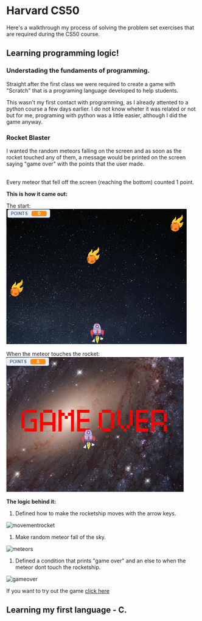 # Harvard CS50

Here's a walkthrough my process of solving the problem set exercises that are required during the CS50 course.

## Learning programming logic!

### Understading the fundaments of programming.

Straight after the first class we were required to create a game with "Scratch" that is a programing language developed to help students.

This wasn't my first contact with programming, as I already attented to a python course a few days earlier. I do not know wheter it was related or not but for me, programing with python was a little easier, although I did the game anyway.

### Rocket Blaster

I wanted the random meteors falling on the screen and as soon as the rocket touched any of them, a message would be printed on the screen saying "game over" with the points that the user made.

<br>Every meteor that fell off the screen (reaching the bottom) counted 1 point.

**This is how it came out:**

The start:
![start](https://github.com/fvsteinbach/Harvard-CS50/blob/main/Scratch/rocketblaster%20start%20.png?raw=true)

When the meteor touches the rocket:
![scratch](https://github.com/fvsteinbach/Harvard-CS50/blob/main/Scratch/rocketblaster%20game%20over.png?raw=true)

**The logic behind it:**
1. Defined how to make the rocketship moves with the arrow keys.

![movementrocket]()

1. Make random meteor fall of the sky.

![meteors]()

1. Defined a condition that prints "game over" and an else to when the meteor dont touch the rocketship.

![gameover]()

If you want to try out the game [click here](https://scratch.mit.edu/projects/710088029/fullscreen/)

## Learning my first language - C.

###